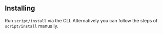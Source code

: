 ## Installing

Run `script/install` via the CLI. Alternatively you can follow the steps of
`script/install` manually.
